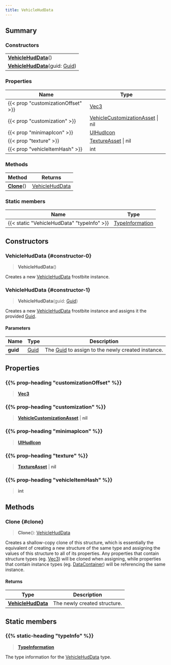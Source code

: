 ```yaml
---
title: VehicleHudData
---
```


## Summary

### Constructors

|  |
| --- |
| **[VehicleHudData](#constructor-0)**() |
| **[VehicleHudData](#constructor-1)**(guid: [Guid](/vext/ref/shared/type/guid)) |

### Properties

| Name | Type |
| ---- | ---- |
| {{< prop "customizationOffset" >}} | [Vec3](/vext/ref/shared/type/vec3) |
| {{< prop "customization" >}} | [VehicleCustomizationAsset](/vext/ref/fb/vehiclecustomizationasset) \| nil |
| {{< prop "minimapIcon" >}} | [UIHudIcon](/vext/ref/fb/uihudicon) |
| {{< prop "texture" >}} | [TextureAsset](/vext/ref/fb/textureasset) \| nil |
| {{< prop "vehicleItemHash" >}} | int |

### Methods

| Method | Returns |
| ------ | ------- |
| **[Clone](#clone)**() | [VehicleHudData](/vext/ref/fb/vehiclehuddata) |

### Static members

| Name | Type |
| ---- | ---- |
| {{< static "VehicleHudData" "typeInfo" >}} | [TypeInformation](/vext/ref/shared/type/typeinformation) |

## Constructors

### VehicleHudData {#constructor-0}

> **VehicleHudData**()

Creates a new [VehicleHudData](/vext/ref/fb/vehiclehuddata) frostbite instance.

### VehicleHudData {#constructor-1}

> **VehicleHudData**(guid: [Guid](/vext/ref/shared/type/guid))

Creates a new [VehicleHudData](/vext/ref/fb/vehiclehuddata) frostbite instance and assigns it the provided [Guid](/vext/ref/shared/type/guid).

#### Parameters

| Name | Type | Description |
| ---- | ---- | ----------- |
| **guid** | [Guid](/vext/ref/shared/type/guid) | The [Guid](/vext/ref/shared/type/guid) to assign to the newly created instance. |

## Properties

### {{% prop-heading "customizationOffset" %}}

> **[Vec3](/vext/ref/shared/type/vec3)**

### {{% prop-heading "customization" %}}

> **[VehicleCustomizationAsset](/vext/ref/fb/vehiclecustomizationasset)** \| **nil**

### {{% prop-heading "minimapIcon" %}}

> **[UIHudIcon](/vext/ref/fb/uihudicon)**

### {{% prop-heading "texture" %}}

> **[TextureAsset](/vext/ref/fb/textureasset)** \| **nil**

### {{% prop-heading "vehicleItemHash" %}}

> **int**

## Methods

### Clone {#clone}

> **Clone**(): [VehicleHudData](/vext/ref/fb/vehiclehuddata)

Creates a shallow-copy clone of this structure, which is essentially the equivalent of creating a new structure of the same type and assigning the values of this structure to all of its properties. Any properties that contain structure types (eg. [Vec3](/vext/ref/shared/type/vec3)) will be cloned when assigning, while properties that contain instance types (eg. [DataContainer](/vext/ref/shared/type/datacontainer)) will be referencing the same instance.

#### Returns

| Type | Description |
| ---- | ----------- |
| **[VehicleHudData](/vext/ref/fb/vehiclehuddata)** | The newly created structure. |

## Static members

### {{% static-heading "typeInfo" %}}

> **[TypeInformation](/vext/ref/shared/type/typeinformation)**

The type information for the [VehicleHudData](/vext/ref/fb/vehiclehuddata) type.


